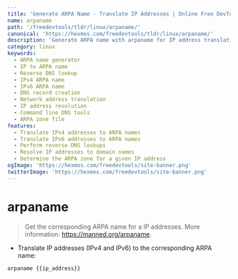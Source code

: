 ```yaml
---
title: 'Generate ARPA Name - Translate IP Addresses | Online Free DevTools by Hexmos'
name: arpaname
path: '/freedevtools/tldr/linux/arpaname/'
canonical: 'https://hexmos.com/freedevtools/tldr/linux/arpaname/'
description: 'Generate ARPA name with arpaname for IP address translation. Easily convert IPv4 and IPv6 addresses to their corresponding ARPA names. Free online tool, no registration required.'
category: linux
keywords:
  - ARPA name generator
  - IP to ARPA name
  - Reverse DNS lookup
  - IPv4 ARPA name
  - IPv6 ARPA name
  - DNS record creation
  - Network address translation
  - IP address resolution
  - Command line DNS tools
  - ARPA zone file
features:
  - Translate IPv4 addresses to ARPA names
  - Translate IPv6 addresses to ARPA names
  - Perform reverse DNS lookups
  - Resolve IP addresses to domain names
  - Determine the ARPA zone for a given IP address
ogImage: 'https://hexmos.com/freedevtools/site-banner.png'
twitterImage: 'https://hexmos.com/freedevtools/site-banner.png'
---
```


# arpaname

> Get the corresponding ARPA name for a IP addresses.
> More information: <https://manned.org/arpaname>.

- Translate IP addresses (IPv4 and IPv6) to the corresponding ARPA name:

`arpaname {{ip_address}}`
